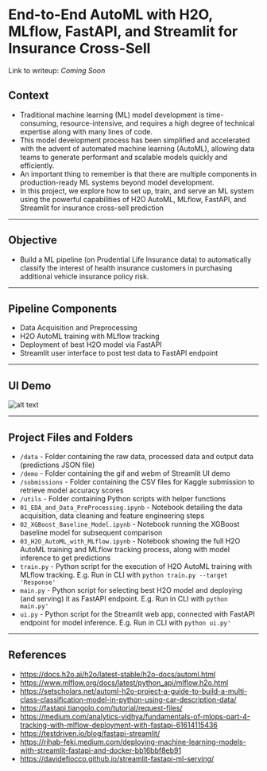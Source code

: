 # End-to-End AutoML with H2O, MLflow, FastAPI, and Streamlit for Insurance Cross-Sell

Link to writeup: *Coming Soon*

## Context
- Traditional machine learning (ML) model development is time-consuming, resource-intensive, and requires a high degree of technical expertise along with many lines of code. 
- This model development process has been simplified and accelerated with the advent of automated machine learning (AutoML), allowing data teams to generate performant and scalable models quickly and efficiently.
- An important thing to remember is that there are multiple components in production-ready ML systems beyond model development.
- In this project, we explore how to set up, train, and serve an ML system using the powerful capabilities of H2O AutoML, MLflow, FastAPI, and Streamlit for insurance cross-sell prediction

___
## Objective
- Build a ML pipeline (on Prudential Life Insurance data) to automatically classify the interest of health insurance customers in purchasing additional vehicle insurance policy risk.

___
## Pipeline Components
- Data Acquisition and Preprocessing
- H2O AutoML training with MLflow tracking
- Deployment of best H2O model via FastAPI
- Streamlit user interface to post test data to FastAPI endpoint

___
## UI Demo
![alt text](https://github.com/kennethleungty/End-to-End-AutoML-Insurance/blob/main/demo/streamlit-ui-2021-12-15-00-12-47.gif?raw=true)

___
## Project Files and Folders
- `/data` - Folder containing the raw data, processed data and output data (predictions JSON file)
- `/demo` - Folder containing the gif and webm of Streamlit UI demo
- `/submissions` - Folder containing the CSV files for Kaggle submission to retrieve model accuracy scores
- `/utils` - Folder containing Python scripts with helper functions
- `01_EDA_and_Data_PreProcessing.ipynb` - Notebook detailing the data acquisition, data cleaning and feature engineering steps
- `02_XGBoost_Baseline_Model.ipynb` - Notebook running the XGBoost baseline model for subsequent comparison
- `03_H2O_AutoML_with_MLflow.ipynb` - Notebook showing the full H2O AutoML training and MLflow tracking process, along with model inference to get predictions
- `train.py` - Python script for the execution of H2O AutoML training with MLflow tracking. E.g. Run in CLI with `python train.py --target 'Response'`
- `main.py` - Python script for selecting best H2O model and deploying (and serving) it as FastAPI endpoint. E.g. Run in CLI with `python main.py'`
- `ui.py` - Python script for the Streamlit web app, connected with FastAPI endpoint for model inference. E.g. Run in CLI with `python ui.py'`

___
## References
- https://docs.h2o.ai/h2o/latest-stable/h2o-docs/automl.html
- https://www.mlflow.org/docs/latest/python_api/mlflow.h2o.html
- https://setscholars.net/automl-h2o-project-a-guide-to-build-a-multi-class-classification-model-in-python-using-car-description-data/
- https://fastapi.tiangolo.com/tutorial/request-files/
- https://medium.com/analytics-vidhya/fundamentals-of-mlops-part-4-tracking-with-mlflow-deployment-with-fastapi-61614115436
- https://testdriven.io/blog/fastapi-streamlit/
- https://rihab-feki.medium.com/deploying-machine-learning-models-with-streamlit-fastapi-and-docker-bb16bbf8eb91
- https://davidefiocco.github.io/streamlit-fastapi-ml-serving/
